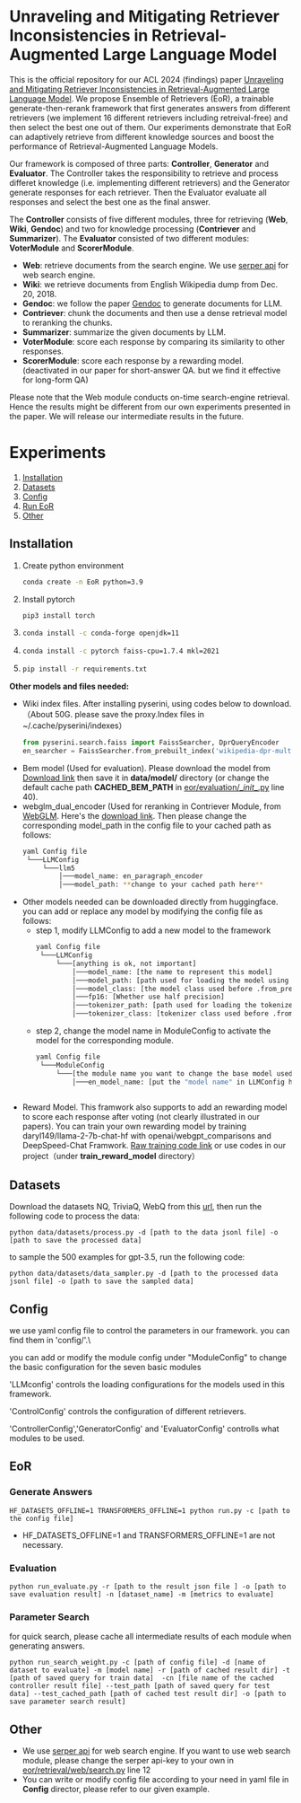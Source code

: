 # Unraveling and Mitigating Retriever Inconsistencies in Retrieval-Augmented Large Language Model
This is the official repository for our ACL 2024 (findings) paper [Unraveling and Mitigating Retriever Inconsistencies in Retrieval-Augmented Large Language Model](https://arxiv.org/abs/2405.20680). We propose Ensemble of Retrievers (EoR), a trainable generate-then-rerank framework that first generates answers from different retrievers (we implement 16 different retrievers including retreival-free) and then select the best one out of them. Our experiments demonstrate that EoR can adaptively retrieve from different knowledge sources and boost the performance of Retrieval-Augmented Language Models.

Our framework is composed of three parts: **Controller**, **Generator** and **Evaluator**. The Controller takes the responsibility to retrieve and process differet knowledge (i.e. implementing different retrievers) and the Generator generate responses for each retriever. Then the Evaluator evaluate all responses and select the best one as the final answer. 

The **Controller** consists of five different modules, three for retrieving (**Web**, **Wiki**, **Gendoc**) and two for knowledge processing (**Contriever** and **Summarizer**). The **Evaluator** consisted of two different modules: **VoterModule** and **ScorerModule**.
- **Web**: retrieve documents from the search engine. We use [serper api](https://serper.dev/) for web search engine.
- **Wiki**: we retrieve documents from English Wikipedia dump from Dec. 20, 2018.
- **Gendoc**: we follow the paper [Gendoc](https://arxiv.org/abs/2209.10063) to generate documents for LLM.
- **Contriever**: chunk the documents and then use a dense retrieval model to reranking the chunks.
- **Summarizer**: summarize the given documents by LLM.
- **VoterModule**: score each response by comparing its similarity to other responses.
- **ScorerModule**: score each response by a rewarding model. (deactivated in our paper for short-answer QA. but we find it effective for long-form QA)

Please note that the Web module conducts on-time search-engine retrieval. Hence the results might be different from our own experiments presented in the paper. We will release our intermediate results in the future.



# Experiments
1. [Installation](#Installation)
2. [Datasets](#Datasets)
3. [Config](#Config)
4. [Run EoR](#EoR)
5. [Other](#Other)

## Installation
1. Create python environment
    ```bash
    conda create -n EoR python=3.9
    ```
2. Install pytorch
    ```bash
    pip3 install torch
    ```
3. 
    ```bash
    conda install -c conda-forge openjdk=11
    ```
4. 
    ```bash
    conda install -c pytorch faiss-cpu=1.7.4 mkl=2021
    ```
5. 
    ```bash
    pip install -r requirements.txt
    ```

**Other models and files needed:**

  -	Wiki index files. After installing pyserini, using codes below to download.（About 50G. please save the proxy.Index files in ~/.cache/pyserini/indexes）
    ```python
    from pyserini.search.faiss import FaissSearcher, DprQueryEncoder
    en_searcher = FaissSearcher.from_prebuilt_index('wikipedia-dpr-multi-bf', DprQueryEncoder('facebook/dpr-question_encoder-multiset-base'))
    ```
  - Bem model (Used for evaluation). Please download the model from [Download link](https://tfhub.dev/google/answer_equivalence/bem/1) then save it in **data/model/** directory (or change the default cache path **CACHED_BEM_PATH** in [eor/evaluation/\__init__.py](https://github.com/mingdali6717/Ensemble-of-Retrievers/blob/master/eor/evaluation/__init__.py) line 40). 
  - webglm_dual_encoder (Used for reranking in Contriever Module, from [WebGLM](https://github.com/THUDM/WebGLM). Here's the [download link](https://cloud.tsinghua.edu.cn/d/bc96946dd9a14c84b8d4/). Then please change the corresponding model_path in the config file to your cached path as follows:
    ```bash
    yaml Config file
     └───LLMConfig
         └───llm5
             │───model_name: en_paragraph_encoder
             │───model_path: **change to your cached path here**
    ```
- Other models needed can be downloaded directly from huggingface. you can add or replace any model by modifying the config file as follows:
  - step 1, modify LLMConfig to add a new model to the framework
    ```bash
    yaml Config file
     └───LLMConfig
         └───[anything is ok, not important]
             │───model_name: [the name to represent this model]
             │───model_path: [path used for loading the model using .from_pretrained in huggingface]
             │───model_class: [the model class used before .from_pretrained in huggingface, such as 'AutoModel']
             │───fp16: [Whether use half precision]
             │───tokenizer_path: [path used for loading the tokenizer using .from_pretrained in huggingface]
             │───tokenizer_class: [tokenizer class used before .from_pretrained in huggingface]
    ```
  - step 2, change the model name in ModuleConfig to activate the model for the corresponding module.
    ```bash
    yaml Config file
     └───ModuleConfig
         └───[the module name you want to change the base model used]
             │───en_model_name: [put the "model name" in LLMConfig here]
             
    ```
- Reward Model. This framwork also supports to add an rewarding model to score each response after voting (not clearly illustrated in our papers). You can train your own rewarding model by  training daryl149/llama-2-7b-chat-hf with openai/webgpt_comparisons and DeepSpeed-Chat Framwork. [Raw training code link](https://github.com/microsoft/DeepSpeedExamples/tree/master/applications/DeepSpeed-Chat/training/step2_reward_model_finetuning) or use codes in our project（under **train_reward_model** directory）
  



## Datasets
Download the datasets NQ, TriviaQ, WebQ from this [url](https://drive.google.com/drive/folders/1lFFTklW_0HuR53hLpFdLClgfSAhXn_2f), then run the following code to process the data:
```
python data/datasets/process.py -d [path to the data jsonl file] -o [path to save the processed data]
```
to sample the 500 examples for gpt-3.5, run the following code:
```
python data/datasets/data_sampler.py -d [path to the processed data jsonl file] -o [path to save the sampled data]
```
## Config
we use yaml config file to control the parameters in our framework. you can find them in 'config/'.\

you can add or modify the module config under "ModuleConfig" to change the basic configuration for the seven basic modules

'LLMconfig' controls the loading configurations for the models used in this framework.

'ControlConfig' controls the configuration of different retrievers.

'ControllerConfig','GeneratorConfig' and 'EvaluatorConfig' controlls what modules to be used.


## EoR
### Generate Answers
```
HF_DATASETS_OFFLINE=1 TRANSFORMERS_OFFLINE=1 python run.py -c [path to the config file]
```

- HF_DATASETS_OFFLINE=1 and TRANSFORMERS_OFFLINE=1 are not necessary.
### Evaluation
```
python run_evaluate.py -r [path to the result json file ] -o [path to save evaluation result] -n [dataset_name] -m [metrics to evaluate]
```
### Parameter Search
for quick search, please cache all intermediate results of each module when generating answers. 
```
python run_search_weight.py -c [path of config file] -d [name of dataset to evaluate] -m [model name] -r [path of cached result dir] -t [path of saved query for train data]  -cn [file name of the cached controller result file] --test_path [path of saved query for test data] --test_cached_path [path of cached test result dir] -o [path to save parameter search result] 
```
## Other
- We use [serper api](https://serper.dev/) for web search engine. If you want to use web search module, please change the serper api-key to your own in [eor/retrieval/web/search.py](https://github.com/mingdali6717/Ensemble-of-Retrievers/blob/master/eor/retrieval/web/search.py) line 12
- You can write or modify config file according to your need in yaml file in **Config** director, please refer to our given example.



